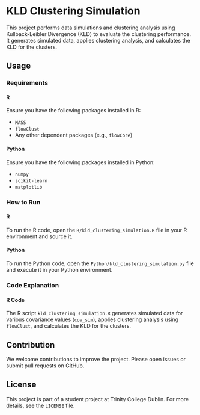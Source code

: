 # KLD Clustering Simulation

This project performs data simulations and clustering analysis using Kullback-Leibler Divergence (KLD) to evaluate the clustering performance. It generates simulated data, applies clustering analysis, and calculates the KLD for the clusters.

## Usage

### Requirements

#### R
Ensure you have the following packages installed in R:
- `MASS`
- `flowClust`
- Any other dependent packages (e.g., `flowCore`)

#### Python
Ensure you have the following packages installed in Python:
- `numpy`
- `scikit-learn`
- `matplotlib`

### How to Run

#### R

To run the R code, open the `R/kld_clustering_simulation.R` file in your R environment and source it.

#### Python

To run the Python code, open the `Python/kld_clustering_simulation.py` file and execute it in your Python environment.

### Code Explanation

#### R Code

The R script `kld_clustering_simulation.R` generates simulated data for various covariance values (`cov_sim`), applies clustering analysis using `flowClust`, and calculates the KLD for the clusters.

## Contribution

We welcome contributions to improve the project. Please open issues or submit pull requests on GitHub.

## License

This project is part of a student project at Trinity College Dublin. For more details, see the `LICENSE` file.
